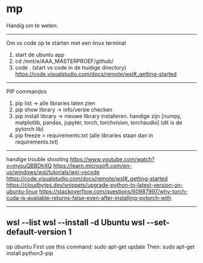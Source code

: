 # mp
Handig om te weten:

---------------------------------------------------------
Om vs code op te starten met een linux terminal
1) start de ubuntu app
2) cd /mnt/e/AAA_MASTERPROEF/github/
3) code . (start vs code in de huidige directory)
https://code.visualstudio.com/docs/remote/wsl#_getting-started 

----------------------------------------------------------

PIP commandos
1) pip list -> alle libraries laten zien
2) pip show library -> info/versie checken
3) pip install library -> nieuwe library installeren. handige zijn [numpy, matplotlib, pandas, jupyter, torch, torchvision, torchaudio] (dit is de pytorch lib)
4) pip freeze > requirements.txt (alle libraries staan dan in requirements.txt)

-----------------------------------------------------------

handige trouble shooting
https://www.youtube.com/watch?v=myouQBBDhXQ 
https://learn.microsoft.com/en-us/windows/wsl/tutorials/wsl-vscode
https://code.visualstudio.com/docs/remote/wsl#_getting-started
https://cloudbytes.dev/snippets/upgrade-python-to-latest-version-on-ubuntu-linux
https://stackoverflow.com/questions/60987997/why-torch-cuda-is-available-returns-false-even-after-installing-pytorch-with

-----------------------------------------------------------
wsl --list
wsl --install -d Ubuntu
wsl --set-default-version 1
-------------------------------------------------
op ubuntu
First use this command:
sudo apt-get update
Then:
sudo apt-get install python3-pip
